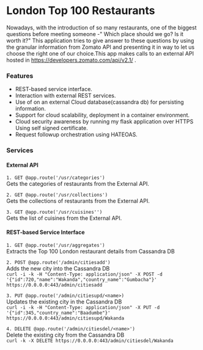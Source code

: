 # London Top 100 Restaurants
Nowadays, with the introduction of so many restaurants, one of the biggest questions before meeting someone -" Which place should 
we go? Is it worth it?" This application tries to give answer to these questions by using the granular information from Zomato API
and presenting it in way to let us choose the right one of our choice.This app makes calls to an external API hosted in https://developers.zomato.com/api/v2.1/ .

### Features

- REST-based service interface.
- Interaction with external REST services.
- Use of on an external Cloud database(cassandra db) for persisting information.
- Support for cloud scalability, deployment in a container environment.
- Cloud security awareness by running my flask application over HTTPS Using self signed certificate.
- Request followup orchestration using HATEOAS.

### Services

#### External API

`1. GET @app.route('/usr/categories')` <br />
 Gets the categories of restaurants from the External API.  
 
`2. GET @app.route('/usr/collections')` <br />
Gets the collections of restaurants from the External API.  

`3. GET @app.route('/usr/cuisines'')` <br />
Gets the list of cuisines from the External API.

#### REST-based Service Interface
`1. GET @app.route('/usr/aggregates')` <br />
Extracts the Top 100 London restaurant details from Cassandra DB

`2. POST @app.route('/admin/citiesadd')` <br />
Adds the new city into the Cassandra DB  <br />
`curl -i -k -H "Content-Type: application/json" -X POST -d '{"id":720,"name":"Wakanda","country_name":"Gumbacha"}' https://0.0.0.0:443/admin/citiesadd`

`3. PUT @app.route('/admin/citiesupd/<name>)` <br />
Updates the existing city in the Cassandra DB <br />
`curl -i -k -H "Content-Type: application/json" -X PUT -d '{"id":345,"country_name":"Baadumbe"}' https://0.0.0.0:443/admin/citiesupd/Wakanda`

`4. DELETE @app.route('/admin/citiesdel/<name>')` <br />
Delete the existing city from the Cassandra DB <br />
`curl -k -X DELETE https://0.0.0.0:443/admin/citiesdel/Wakanda`




